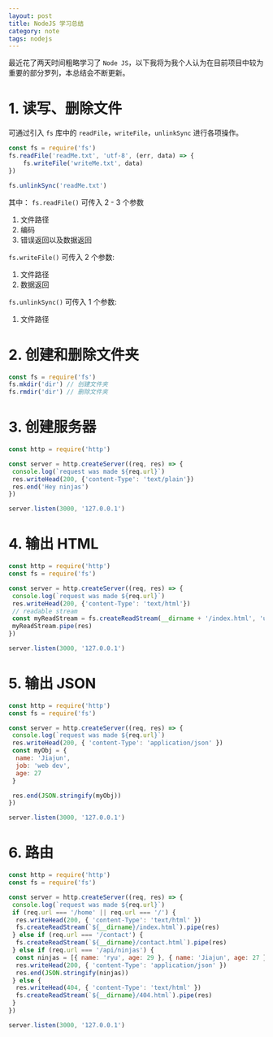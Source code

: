 ```yaml
---
layout: post
title: NodeJS 学习总结
category: note
tags: nodejs
---
```


最近花了两天时间粗略学习了 `Node JS`，以下我将为我个人认为在目前项目中较为重要的部分罗列，本总结会不断更新。

# 1. 读写、删除文件

>

可通过引入 `fs` 库中的 `readFile`，`writeFile`，`unlinkSync` 进行各项操作。

```js
const fs = require('fs')
fs.readFile('readMe.txt', 'utf-8', (err, data) => {
	fs.writeFile('writeMe.txt', data)
})

fs.unlinkSync('readMe.txt')
```

其中：
`fs.readFile()` 可传入 2 - 3 个参数
1. 文件路径
2. 编码
3. 错误返回以及数据返回

`fs.writeFile()` 可传入 2 个参数:
1. 文件路径
2. 数据返回

`fs.unlinkSync()` 可传入 1 个参数:
1. 文件路径

# 2. 创建和删除文件夹

> 

```js
const fs = require('fs')
fs.mkdir('dir') // 创建文件夹
fs.rmdir('dir') // 删除文件夹
```

# 3. 创建服务器

> 

```js
const http = require('http')

const server = http.createServer((req, res) => {
 console.log(`request was made ${req.url}`)
 res.writeHead(200, {'content-Type': 'text/plain'})
 res.end('Hey ninjas')
})

server.listen(3000, '127.0.0.1')
```

# 4. 输出 HTML

> 

```js
const http = require('http')
const fs = require('fs')

const server = http.createServer((req, res) => {
 console.log(`request was made ${req.url}`)
 res.writeHead(200, {'content-Type': 'text/html'})
 // readable stream
 const myReadStream = fs.createReadStream(__dirname + '/index.html', 'utf-8')
 myReadStream.pipe(res)
})

server.listen(3000, '127.0.0.1')
```

# 5. 输出 JSON

> 

```js
const http = require('http')
const fs = require('fs')

const server = http.createServer((req, res) => {
 console.log(`request was made ${req.url}`)
 res.writeHead(200, { 'content-Type': 'application/json' })
 const myObj = {
  name: 'Jiajun',
  job: 'web dev',
  age: 27
 }

 res.end(JSON.stringify(myObj))
})

server.listen(3000, '127.0.0.1')
```

# 6. 路由

> 

```js
const http = require('http')
const fs = require('fs')

const server = http.createServer((req, res) => {
 console.log(`request was made ${req.url}`)
 if (req.url === '/home' || req.url === '/') {
  res.writeHead(200, { 'content-Type': 'text/html' })
  fs.createReadStream(`${__dirname}/index.html`).pipe(res)
 } else if (req.url === '/contact') {
  fs.createReadStream(`${__dirname}/contact.html`).pipe(res)
 } else if (req.url === '/api/ninjas') {
  const ninjas = [{ name: 'ryu', age: 29 }, { name: 'Jiajun', age: 27 }]
  res.writeHead(200, { 'content-Type': 'application/json' })
  res.end(JSON.stringify(ninjas))
 } else {
  res.writeHead(404, { 'content-Type': 'text/html' })
  fs.createReadStream(`${__dirname}/404.html`).pipe(res)
 }
})

server.listen(3000, '127.0.0.1')

```

